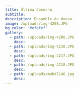 ```yaml
---
title: Última Cosecha
subtitle:
description: Ensamble de danza.
image: /uploads/img-4208.JPG
bg_color: '#efefef'
gallery:
  - path: /uploads/img-4208.JPG
    desc:
  - path: /uploads/img-4210.JPG
    desc:
  - path: /uploads/img-4217.JPG
    desc:
  - path: /uploads/img-4218.JPG
    desc:
  - path: /uploads/mubd5148.jpg
    desc:
---
```


